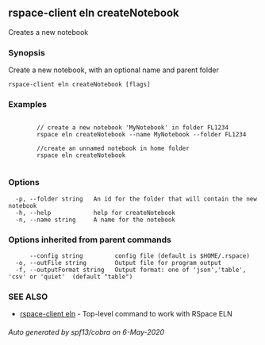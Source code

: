 ## rspace-client eln createNotebook

Creates a new notebook

### Synopsis

Create a new notebook, with an optional name and parent folder
	

```
rspace-client eln createNotebook [flags]
```

### Examples

```

		// create a new notebook 'MyNotebook' in folder FL1234
		rspace eln createNotebook --name MyNotebook --folder FL1234

		//create an unnamed notebook in home folder
		rspace eln createNotebook
	
```

### Options

```
  -p, --folder string   An id for the folder that will contain the new notebook
  -h, --help            help for createNotebook
  -n, --name string     A name for the notebook
```

### Options inherited from parent commands

```
      --config string         config file (default is $HOME/.rspace)
  -o, --outFile string        Output file for program output
  -f, --outputFormat string   Output format: one of 'json','table', 'csv' or 'quiet'  (default "table")
```

### SEE ALSO

* [rspace-client eln](rspace-client_eln.md)	 - Top-level command to work with RSpace ELN

###### Auto generated by spf13/cobra on 6-May-2020
